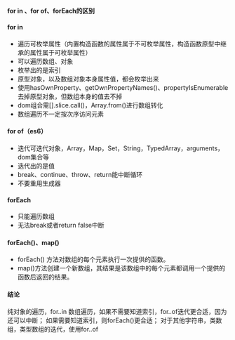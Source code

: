 #### for in 、for of、forEach的区别
#### for in 
* 遍历可枚举属性（内置构造函数的属性属于不可枚举属性，构造函数原型中继承的属性属于可枚举属性）
* 可以遍历数组、对象
* 枚举出的是索引
* 原型对象，以及数组对象本身属性值，都会枚举出来
* 使用hasOwnProperty、getOwnPropertyNames()、propertyIsEnumerable去掉原型对象，但数组本身的值去不掉
* dom组合需[].slice.call()，Array.from()进行数组转化
* 数组遍历不一定按次序访问元素
#### for of（es6）
* 迭代可迭代对象，Array，Map，Set，String，TypedArray，arguments，dom集合等
* 迭代出的是值
* break、continue、throw、return能中断循环
* 不要重用生成器

#### forEach
* 只能遍历数组
* 无法break或者return false中断
#### forEach()、map()
* forEach() 方法对数组的每个元素执行一次提供的函数。
* map()方法创建一个新数组，其结果是该数组中的每个元素都调用一个提供的函数后返回的结果。
#### 结论
纯对象的遍历，for..in
数组遍历，如果不需要知道索引，for..of迭代更合适，因为还可以中断；
如果需要知道索引，则forEach()更合适；
对于其他字符串，类数组，类型数组的迭代，使用for..of